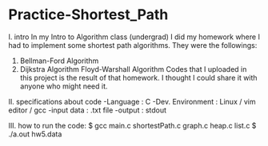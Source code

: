 # Practice-Shortest_Path
I. intro In my Intro to Algorithm class (undergrad)
I did my homework where I had to implement some shortest path algorithms.
They were the followings:
 1) Bellman-Ford Algorithm
 2) Dijkstra Algorithm
Floyd-Warshall Algorithm Codes that I uploaded in this project is the result of that homework. 
I thought I could share it with anyone who might need it.

II. specifications about code
-Language : C
-Dev. Environment : Linux / vim editor / gcc
-input data : .txt file
-output : stdout

III. how to run the code: 
$ gcc main.c shortestPath.c graph.c heap.c list.c 
$ ./a.out hw5.data
